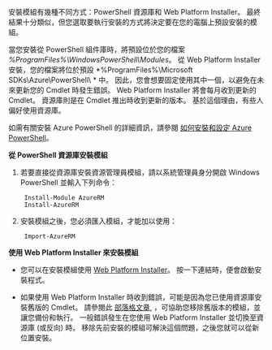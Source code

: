 安裝模組有幾種不同方式：PowerShell 資源庫和 Web Platform Installer。 最終結果十分類似，但您選取要執行安裝的方式將決定要在您的電腦上預設安裝的模組。 

當您安裝從 PowerShell 組件庫時，將預設位於您的檔案 *%ProgramFiles%\WindowsPowerShell\Modules*。 從 Web Platform Installer 安裝，您的檔案將位於預設 *%ProgramFiles%\Microsoft SDKs\Azure\PowerShell\ * 中。 因此，您會想要固定使用其中一個，以避免在未來更新您的 Cmdlet 時發生錯誤。 Web Platform Installer 將會每月收到更新的 Cmdlet。 資源庫則是在 Cmdlet 推出時收到更新的版本。 基於這個理由，有些人偏好使用資源庫。 

如需有關安裝 Azure PowerShell 的詳細資訊，請參閱 [如何安裝和設定 Azure PowerShell](../powershell-install-configure.md)。 

**從 PowerShell 資源庫安裝模組**

1. 若要直接從資源庫安裝資源管理員模組，請以系統管理員身分開啟 Windows PowerShell 並輸入下列命令：

        Install-Module AzureRM
        Install-AzureRM

2. 安裝模組之後，您必須匯入模組，才能加以使用：

        Import-AzureRM

**使用 Web Platform Installer 來安裝模組**

- 您可以在安裝模組使用 [Web Platform Installer](http://aka.ms/webpi-azps)。 按一下連結時，便會啟動安裝程式。

- 如果使用 Web Platform Installer 時收到錯誤，可能是因為您已使用資源庫安裝舊版的 Cmdlet。 請參閱此 [部落格文章](https://azure.microsoft.com/blog/azps-1-0/), ，可協助您移除舊版本的模組，並讓您備份和執行。 一般錯誤發生在您使用 Web Platform Installer 並切換至資源庫 (或反向) 時。 移除先前安裝的模組可解決這個問題，之後您就可以從新位置安裝。





